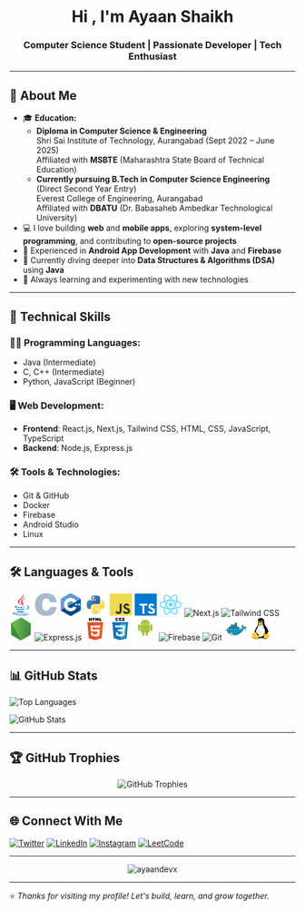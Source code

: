 <h1 align="center">Hi , I'm Ayaan Shaikh</h1>
<h3 align="center">Computer Science Student | Passionate Developer | Tech Enthusiast</h3>

---

## 🚀 About Me

- 🎓 **Education:**
  - **Diploma in Computer Science & Engineering**  
    Shri Sai Institute of Technology, Aurangabad (Sept 2022 – June 2025)  
    Affiliated with **MSBTE** (Maharashtra State Board of Technical Education)
  - **Currently pursuing B.Tech in Computer Science Engineering** (Direct Second Year Entry)  
    Everest College of Engineering, Aurangabad  
    Affiliated with **DBATU** (Dr. Babasaheb Ambedkar Technological University)
- 💻 I love building **web** and **mobile apps**, exploring **system-level programming**,
     and contributing to **open-source projects**
- 📱 Experienced in **Android App Development** with **Java** and **Firebase**
- 🧠 Currently diving deeper into **Data Structures & Algorithms (DSA)** using **Java**
- 🌱 Always learning and experimenting with new technologies

---

## 🧰 Technical Skills

### 👨‍💻 Programming Languages:
- Java (Intermediate)
- C, C++ (Intermediate)
- Python, JavaScript (Beginner)

### 🖥️ Web Development:
- **Frontend**: React.js, Next.js, Tailwind CSS, HTML, CSS, JavaScript, TypeScript  
- **Backend**: Node.js, Express.js

### 🛠️ Tools & Technologies:
- Git & GitHub
- Docker
- Firebase
- Android Studio
- Linux

---

## 🛠️ Languages & Tools

<p align="left">
   <img src="https://raw.githubusercontent.com/devicons/devicon/master/icons/java/java-original.svg" width="40" height="40" alt="Java"/>
  <img src="https://raw.githubusercontent.com/devicons/devicon/master/icons/c/c-original.svg" width="40" height="40" alt="C"/>
  <img src="https://raw.githubusercontent.com/devicons/devicon/master/icons/cplusplus/cplusplus-original.svg" width="40" height="40" alt="C++"/>
  <img src="https://raw.githubusercontent.com/devicons/devicon/master/icons/python/python-original.svg" width="40" height="40" alt="Python"/>
  <img src="https://raw.githubusercontent.com/devicons/devicon/master/icons/javascript/javascript-original.svg" width="40" height="40" alt="JavaScript"/>
  <img src="https://raw.githubusercontent.com/devicons/devicon/master/icons/typescript/typescript-original.svg" width="40" height="40" alt="TypeScript"/>
  <img src="https://raw.githubusercontent.com/devicons/devicon/master/icons/react/react-original.svg" width="40" height="40" alt="React"/>
<img src="https://cdn.jsdelivr.net/gh/devicons/devicon/icons/nextjs/nextjs-original.svg" width="40" height="40" alt="Next.js"/>
 <img src="https://cdn.jsdelivr.net/gh/devicons/devicon/icons/tailwindcss/tailwindcss-plain.svg" width="40" height="40" alt="Tailwind CSS"/>
  <img src="https://raw.githubusercontent.com/devicons/devicon/master/icons/nodejs/nodejs-original.svg" width="40" height="40" alt="Node.js"/>
  <img src="https://upload.wikimedia.org/wikipedia/commons/6/64/Expressjs.png" width="40" height="40" alt="Express.js"/>

  <img src="https://raw.githubusercontent.com/devicons/devicon/master/icons/html5/html5-original-wordmark.svg" width="40" height="40" alt="HTML5"/>
  <img src="https://raw.githubusercontent.com/devicons/devicon/master/icons/css3/css3-original-wordmark.svg" width="40" height="40" alt="CSS3"/>
  <img src="https://raw.githubusercontent.com/devicons/devicon/master/icons/android/android-original-wordmark.svg" width="40" height="40" alt="Android"/>
  <img src="https://www.vectorlogo.zone/logos/firebase/firebase-icon.svg" width="40" height="40" alt="Firebase"/>
  <img src="https://www.vectorlogo.zone/logos/git-scm/git-scm-icon.svg" width="40" height="40" alt="Git"/>
  <img src="https://raw.githubusercontent.com/devicons/devicon/master/icons/docker/docker-original.svg" width="40" height="40" alt="Docker"/>
  <img src="https://raw.githubusercontent.com/devicons/devicon/master/icons/linux/linux-original.svg" width="40" height="40" alt="Linux"/>
</p>

---

## 📊 GitHub Stats


  <img src="https://github-readme-stats.vercel.app/api/top-langs/?username=ayaandevx&layout=compact&theme=tokyonight" alt="Top Languages"/>

<p align="left">
  <img src="https://github-readme-stats.vercel.app/api?username=ayaandevx&show_icons=true&theme=tokyonight" alt="GitHub Stats"/>
</p>

---

## 🏆 GitHub Trophies

<p align="center">
  <img src="https://github-profile-trophy.vercel.app/?username=ayaandevx&theme=algolia&row=1&column=6" alt="GitHub Trophies"/>
</p>

---

## 🌐 Connect With Me

<p align="left">
  <a href="https://x.com/ayaandevx" target="_blank"><img src="https://raw.githubusercontent.com/rahuldkjain/github-profile-readme-generator/master/src/images/icons/Social/twitter.svg" height="30" width="40" alt="Twitter"/></a>
  <a href="https://linkedin.com/in/ayaandevx" target="_blank"><img src="https://raw.githubusercontent.com/rahuldkjain/github-profile-readme-generator/master/src/images/icons/Social/linked-in-alt.svg" height="30" width="40" alt="LinkedIn"/></a>
  <a href="https://instagram.com/ayaandevx" target="_blank"><img src="https://raw.githubusercontent.com/rahuldkjain/github-profile-readme-generator/master/src/images/icons/Social/instagram.svg" height="30" width="40" alt="Instagram"/></a>
  <a href="https://leetcode.com/ayaandevx" target="_blank"><img src="https://raw.githubusercontent.com/rahuldkjain/github-profile-readme-generator/master/src/images/icons/Social/leet-code.svg" height="30" width="40" alt="LeetCode"/></a>
</p>

---

<p align="center">
  <img src="https://komarev.com/ghpvc/?username=ayaandevx&label=Profile%20views&color=0e75b6&style=flat" alt="ayaandevx" />
</p>

---

⭐ *Thanks for visiting my profile! Let's build, learn, and grow together.*

